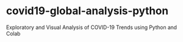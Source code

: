 # covid19-global-analysis-python
Exploratory and Visual Analysis of COVID-19 Trends using Python and Colab
